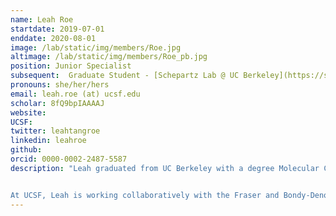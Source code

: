 ```yaml
---
name: Leah Roe
startdate: 2019-07-01
enddate: 2020-08-01
image: /lab/static/img/members/Roe.jpg
altimage: /lab/static/img/members/Roe_pb.jpg
position: Junior Specialist
subsequent:  Graduate Student - [Schepartz Lab @ UC Berkeley](https://schepartzlab.com)
pronouns: she/her/hers
email: leah.roe (at) ucsf.edu
scholar: 8fQ9bpIAAAAJ
website:
UCSF:
twitter: leahtangroe
linkedin: leahroe
github:
orcid: 0000-0002-2487-5587
description: "Leah graduated from UC Berkeley with a degree Molecular Cell Biology with emphasis in Biochemistry and Molecular Biology. During undergrad, Leah worked under the guidance of Dr. Ron Zuckermann at LBNL studying peptoids, a class of peptide mimics. Her research focused on controlling structure through side chain to main chain hydrogen bonding.


At UCSF, Leah is working collaboratively with the Fraser and Bondy-Denomy Labs on crystallography of anti-CRISPR proteins.  When not in lab, Leah enjoys hikes and exploring the city."
---
```

